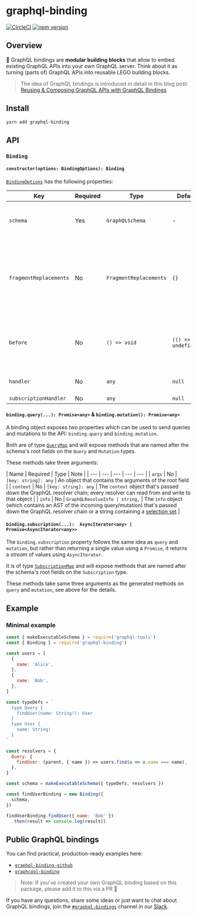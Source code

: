 # graphql-binding

[![CircleCI](https://circleci.com/gh/graphcool/graphql-binding.svg?style=shield)](https://circleci.com/gh/graphcool/graphql-binding) [![npm version](https://badge.fury.io/js/graphql-binding.svg)](https://badge.fury.io/js/graphql-binding)

## Overview

🔗 GraphQL bindings are **modular building blocks** that allow to embed existing GraphQL APIs into your own GraphQL server. Think about it as turning (parts of) GraphQL APIs into reusable LEGO building blocks.

> The idea of GraphQL bindings is introduced in detail in this blog post: [Reusing & Composing GraphQL APIs with GraphQL Bindings](https://blog.graph.cool/80a4aa37cff5)

## Install

```sh
yarn add graphql-binding
```

## API

### `Binding`

#### `constructor(options: BindingOptions): Binding`

[`BindingOptions`](./src/types.ts#L27) has the following properties:

| Key | Required |  Type | Default | Note |
| ---  | --- | --- | --- | --- |
| `schema` | Yes | `GraphQLSchema` |  - | The executable [GraphQL schema](https://blog.graph.cool/ac5e2950214e) for binding  |
| `fragmentReplacements` | No | `FragmentReplacements` |  `{}` | A list of GraphQL fragment definitions, specifying fields that are required for the resolver to function correctly |
| `before` | No | `() => void` |  `(() => undefined)` | A function that will be executed before a query/mutation is sent to the GraphQL API |
| `handler` | No | `any` |  `null` | The [`handler`](https://developer.mozilla.org/en-US/docs/Web/JavaScript/Reference/Global_Objects/Proxy/handler) object from [JS Proxy](https://developer.mozilla.org/en-US/docs/Web/JavaScript/Reference/Global_Objects/Proxy) |
| `subscriptionHandler` | No | `any` |  `null` | ... |

#### `binding.query(...): Promise<any>` & `binding.mutation(): Promise<any>`

A binding object exposes two properties which can be used to send queries and mutations to the API: `binding.query` and `binding.mutation`.

Both are of type [`QueryMap`](src/types.ts#L11) and will expose methods that are named after the schema's root fields on the `Query` and `Mutation` types.

These methods take three arguments:

| Name | Required |  Type | Note |
| ---  | --- | --- | --- | --- |
| `args` | No | `[key: string]: any` |  An object that contains the arguments of the root field |
| `context` | No | `[key: string]: any` |  The `context` object that's passed down the GraphQL resolver chain; every resolver can read from and write to that object |
| `info` | No | `GraphQLResolveInfo | string,` |  The `info` object (which contains an AST of the incoming query/mutation) that's passed down the GraphQL resolver chain or a string containing a [selection set](https://medium.com/front-end-developers/graphql-selection-sets-d588f6782e90) |

#### `binding.subscription(...):  AsyncIterator<any> | Promise<AsyncIterator<any>>`

The `binding.subscription` property follows the same idea as `query` and `mutation`, but rather than returning a single value using a `Promise`, it returns a _stream_ of values using `AsyncIterator`.

 It is of type [`SubscriptionMap`](./src/types.ts#L19) and will expose methods that are named after the schema's root fields on the `Subscription` type.

 These methods take same three arguments as the generated methods on `query` and `mutation`, see above for the details.

## Example

### Minimal example

```js
const { makeExecutableSchema } = require('graphql-tools')
const { Binding } = require('graphql-binding')

const users = [
  {
    name: 'Alice',
  },
  {
    name: 'Bob',
  },
]

const typeDefs = `
  type Query {
    findUser(name: String!): User
  }
  type User {
    name: String!
  }
`

const resolvers = {
  Query: {
    findUser: (parent, { name }) => users.find(u => u.name === name),
  },
}

const schema = makeExecutableSchema({ typeDefs, resolvers })

const findUserBinding = new Binding({
  schema,
})

findUserBinding.findUser({ name: 'Bob' })
  .then(result => console.log(result))
```

## Public GraphQL bindings

You can find practical, production-ready examples here:

- [`graphql-binding-github`](https://github.com/graphcool/graphql-binding-github)
- [`graphcool-binding`](https://github.com/graphcool/graphcool-binding)

> Note: If you've created your own GraphQL binding based on this package, please add it to this via a PR 🙌

If you have any questions, share some ideas or just want to chat about GraphQL bindings, join the [`#graphql-bindings`](https://graphcool.slack.com/messages/graphql-bindings) channel in our [Slack](https://slack.graph.cool/).